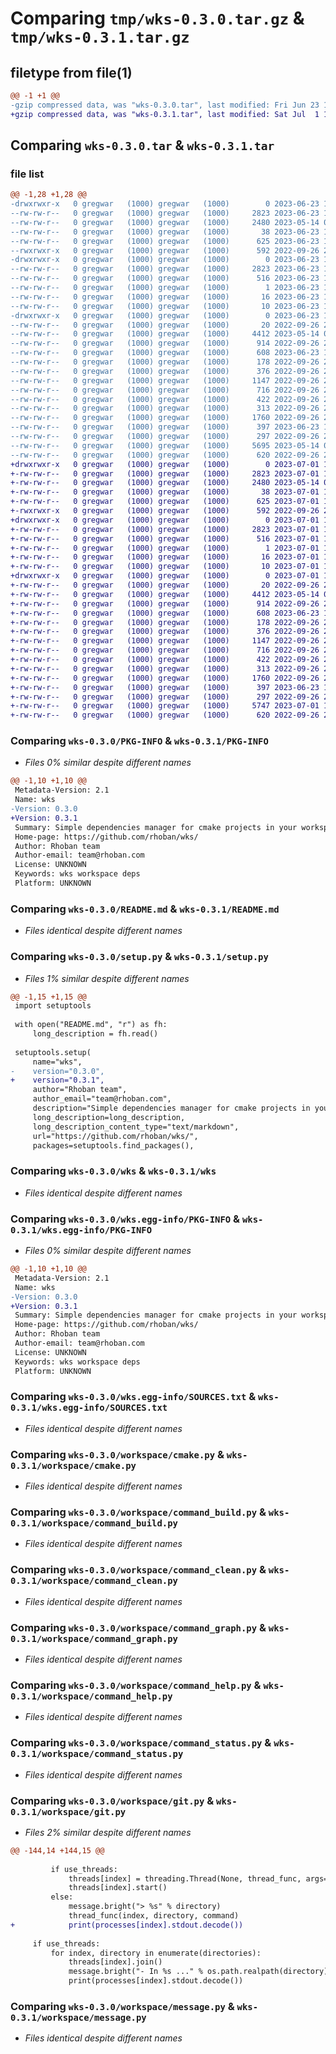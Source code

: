 # Comparing `tmp/wks-0.3.0.tar.gz` & `tmp/wks-0.3.1.tar.gz`

## filetype from file(1)

```diff
@@ -1 +1 @@
-gzip compressed data, was "wks-0.3.0.tar", last modified: Fri Jun 23 13:32:25 2023, max compression
+gzip compressed data, was "wks-0.3.1.tar", last modified: Sat Jul  1 14:36:09 2023, max compression
```

## Comparing `wks-0.3.0.tar` & `wks-0.3.1.tar`

### file list

```diff
@@ -1,28 +1,28 @@
-drwxrwxr-x   0 gregwar   (1000) gregwar   (1000)        0 2023-06-23 13:32:25.128026 wks-0.3.0/
--rw-rw-r--   0 gregwar   (1000) gregwar   (1000)     2823 2023-06-23 13:32:25.128026 wks-0.3.0/PKG-INFO
--rw-rw-r--   0 gregwar   (1000) gregwar   (1000)     2480 2023-05-14 09:17:40.000000 wks-0.3.0/README.md
--rw-rw-r--   0 gregwar   (1000) gregwar   (1000)       38 2023-06-23 13:32:25.128026 wks-0.3.0/setup.cfg
--rw-rw-r--   0 gregwar   (1000) gregwar   (1000)      625 2023-06-23 13:32:17.000000 wks-0.3.0/setup.py
--rwxrwxr-x   0 gregwar   (1000) gregwar   (1000)      592 2022-09-26 20:46:36.000000 wks-0.3.0/wks
-drwxrwxr-x   0 gregwar   (1000) gregwar   (1000)        0 2023-06-23 13:32:25.124026 wks-0.3.0/wks.egg-info/
--rw-rw-r--   0 gregwar   (1000) gregwar   (1000)     2823 2023-06-23 13:32:25.000000 wks-0.3.0/wks.egg-info/PKG-INFO
--rw-rw-r--   0 gregwar   (1000) gregwar   (1000)      516 2023-06-23 13:32:25.000000 wks-0.3.0/wks.egg-info/SOURCES.txt
--rw-rw-r--   0 gregwar   (1000) gregwar   (1000)        1 2023-06-23 13:32:25.000000 wks-0.3.0/wks.egg-info/dependency_links.txt
--rw-rw-r--   0 gregwar   (1000) gregwar   (1000)       16 2023-06-23 13:32:25.000000 wks-0.3.0/wks.egg-info/requires.txt
--rw-rw-r--   0 gregwar   (1000) gregwar   (1000)       10 2023-06-23 13:32:25.000000 wks-0.3.0/wks.egg-info/top_level.txt
-drwxrwxr-x   0 gregwar   (1000) gregwar   (1000)        0 2023-06-23 13:32:25.128026 wks-0.3.0/workspace/
--rw-rw-r--   0 gregwar   (1000) gregwar   (1000)       20 2022-09-26 20:46:36.000000 wks-0.3.0/workspace/__init__.py
--rw-rw-r--   0 gregwar   (1000) gregwar   (1000)     4412 2023-05-14 09:16:16.000000 wks-0.3.0/workspace/cmake.py
--rw-rw-r--   0 gregwar   (1000) gregwar   (1000)      914 2022-09-26 20:46:36.000000 wks-0.3.0/workspace/command_build.py
--rw-rw-r--   0 gregwar   (1000) gregwar   (1000)      608 2023-06-23 13:31:36.000000 wks-0.3.0/workspace/command_clean.py
--rw-rw-r--   0 gregwar   (1000) gregwar   (1000)      178 2022-09-26 20:46:36.000000 wks-0.3.0/workspace/command_cmake.py
--rw-rw-r--   0 gregwar   (1000) gregwar   (1000)      376 2022-09-26 20:46:36.000000 wks-0.3.0/workspace/command_cmd.py
--rw-rw-r--   0 gregwar   (1000) gregwar   (1000)     1147 2022-09-26 20:46:36.000000 wks-0.3.0/workspace/command_graph.py
--rw-rw-r--   0 gregwar   (1000) gregwar   (1000)      716 2022-09-26 20:46:36.000000 wks-0.3.0/workspace/command_help.py
--rw-rw-r--   0 gregwar   (1000) gregwar   (1000)      422 2022-09-26 20:46:36.000000 wks-0.3.0/workspace/command_install.py
--rw-rw-r--   0 gregwar   (1000) gregwar   (1000)      313 2022-09-26 20:46:36.000000 wks-0.3.0/workspace/command_pull.py
--rw-rw-r--   0 gregwar   (1000) gregwar   (1000)     1760 2022-09-26 20:46:36.000000 wks-0.3.0/workspace/command_status.py
--rw-rw-r--   0 gregwar   (1000) gregwar   (1000)      397 2023-06-23 13:29:46.000000 wks-0.3.0/workspace/commands.py
--rw-rw-r--   0 gregwar   (1000) gregwar   (1000)      297 2022-09-26 20:46:36.000000 wks-0.3.0/workspace/env.py
--rw-rw-r--   0 gregwar   (1000) gregwar   (1000)     5695 2023-05-14 09:18:20.000000 wks-0.3.0/workspace/git.py
--rw-rw-r--   0 gregwar   (1000) gregwar   (1000)      620 2022-09-26 20:46:36.000000 wks-0.3.0/workspace/message.py
+drwxrwxr-x   0 gregwar   (1000) gregwar   (1000)        0 2023-07-01 14:36:09.072088 wks-0.3.1/
+-rw-rw-r--   0 gregwar   (1000) gregwar   (1000)     2823 2023-07-01 14:36:09.072088 wks-0.3.1/PKG-INFO
+-rw-rw-r--   0 gregwar   (1000) gregwar   (1000)     2480 2023-05-14 09:17:40.000000 wks-0.3.1/README.md
+-rw-rw-r--   0 gregwar   (1000) gregwar   (1000)       38 2023-07-01 14:36:09.072088 wks-0.3.1/setup.cfg
+-rw-rw-r--   0 gregwar   (1000) gregwar   (1000)      625 2023-07-01 14:35:24.000000 wks-0.3.1/setup.py
+-rwxrwxr-x   0 gregwar   (1000) gregwar   (1000)      592 2022-09-26 20:46:36.000000 wks-0.3.1/wks
+drwxrwxr-x   0 gregwar   (1000) gregwar   (1000)        0 2023-07-01 14:36:09.072088 wks-0.3.1/wks.egg-info/
+-rw-rw-r--   0 gregwar   (1000) gregwar   (1000)     2823 2023-07-01 14:36:09.000000 wks-0.3.1/wks.egg-info/PKG-INFO
+-rw-rw-r--   0 gregwar   (1000) gregwar   (1000)      516 2023-07-01 14:36:09.000000 wks-0.3.1/wks.egg-info/SOURCES.txt
+-rw-rw-r--   0 gregwar   (1000) gregwar   (1000)        1 2023-07-01 14:36:09.000000 wks-0.3.1/wks.egg-info/dependency_links.txt
+-rw-rw-r--   0 gregwar   (1000) gregwar   (1000)       16 2023-07-01 14:36:09.000000 wks-0.3.1/wks.egg-info/requires.txt
+-rw-rw-r--   0 gregwar   (1000) gregwar   (1000)       10 2023-07-01 14:36:09.000000 wks-0.3.1/wks.egg-info/top_level.txt
+drwxrwxr-x   0 gregwar   (1000) gregwar   (1000)        0 2023-07-01 14:36:09.072088 wks-0.3.1/workspace/
+-rw-rw-r--   0 gregwar   (1000) gregwar   (1000)       20 2022-09-26 20:46:36.000000 wks-0.3.1/workspace/__init__.py
+-rw-rw-r--   0 gregwar   (1000) gregwar   (1000)     4412 2023-05-14 09:16:16.000000 wks-0.3.1/workspace/cmake.py
+-rw-rw-r--   0 gregwar   (1000) gregwar   (1000)      914 2022-09-26 20:46:36.000000 wks-0.3.1/workspace/command_build.py
+-rw-rw-r--   0 gregwar   (1000) gregwar   (1000)      608 2023-06-23 13:31:36.000000 wks-0.3.1/workspace/command_clean.py
+-rw-rw-r--   0 gregwar   (1000) gregwar   (1000)      178 2022-09-26 20:46:36.000000 wks-0.3.1/workspace/command_cmake.py
+-rw-rw-r--   0 gregwar   (1000) gregwar   (1000)      376 2022-09-26 20:46:36.000000 wks-0.3.1/workspace/command_cmd.py
+-rw-rw-r--   0 gregwar   (1000) gregwar   (1000)     1147 2022-09-26 20:46:36.000000 wks-0.3.1/workspace/command_graph.py
+-rw-rw-r--   0 gregwar   (1000) gregwar   (1000)      716 2022-09-26 20:46:36.000000 wks-0.3.1/workspace/command_help.py
+-rw-rw-r--   0 gregwar   (1000) gregwar   (1000)      422 2022-09-26 20:46:36.000000 wks-0.3.1/workspace/command_install.py
+-rw-rw-r--   0 gregwar   (1000) gregwar   (1000)      313 2022-09-26 20:46:36.000000 wks-0.3.1/workspace/command_pull.py
+-rw-rw-r--   0 gregwar   (1000) gregwar   (1000)     1760 2022-09-26 20:46:36.000000 wks-0.3.1/workspace/command_status.py
+-rw-rw-r--   0 gregwar   (1000) gregwar   (1000)      397 2023-06-23 13:29:46.000000 wks-0.3.1/workspace/commands.py
+-rw-rw-r--   0 gregwar   (1000) gregwar   (1000)      297 2022-09-26 20:46:36.000000 wks-0.3.1/workspace/env.py
+-rw-rw-r--   0 gregwar   (1000) gregwar   (1000)     5747 2023-07-01 14:35:08.000000 wks-0.3.1/workspace/git.py
+-rw-rw-r--   0 gregwar   (1000) gregwar   (1000)      620 2022-09-26 20:46:36.000000 wks-0.3.1/workspace/message.py
```

### Comparing `wks-0.3.0/PKG-INFO` & `wks-0.3.1/PKG-INFO`

 * *Files 0% similar despite different names*

```diff
@@ -1,10 +1,10 @@
 Metadata-Version: 2.1
 Name: wks
-Version: 0.3.0
+Version: 0.3.1
 Summary: Simple dependencies manager for cmake projects in your workspace
 Home-page: https://github.com/rhoban/wks/
 Author: Rhoban team
 Author-email: team@rhoban.com
 License: UNKNOWN
 Keywords: wks workspace deps
 Platform: UNKNOWN
```

### Comparing `wks-0.3.0/README.md` & `wks-0.3.1/README.md`

 * *Files identical despite different names*

### Comparing `wks-0.3.0/setup.py` & `wks-0.3.1/setup.py`

 * *Files 1% similar despite different names*

```diff
@@ -1,15 +1,15 @@
 import setuptools
 
 with open("README.md", "r") as fh:
     long_description = fh.read()
 
 setuptools.setup(
     name="wks",
-    version="0.3.0",
+    version="0.3.1",
     author="Rhoban team",
     author_email="team@rhoban.com",
     description="Simple dependencies manager for cmake projects in your workspace",
     long_description=long_description,
     long_description_content_type="text/markdown",
     url="https://github.com/rhoban/wks/",
     packages=setuptools.find_packages(),
```

### Comparing `wks-0.3.0/wks` & `wks-0.3.1/wks`

 * *Files identical despite different names*

### Comparing `wks-0.3.0/wks.egg-info/PKG-INFO` & `wks-0.3.1/wks.egg-info/PKG-INFO`

 * *Files 0% similar despite different names*

```diff
@@ -1,10 +1,10 @@
 Metadata-Version: 2.1
 Name: wks
-Version: 0.3.0
+Version: 0.3.1
 Summary: Simple dependencies manager for cmake projects in your workspace
 Home-page: https://github.com/rhoban/wks/
 Author: Rhoban team
 Author-email: team@rhoban.com
 License: UNKNOWN
 Keywords: wks workspace deps
 Platform: UNKNOWN
```

### Comparing `wks-0.3.0/wks.egg-info/SOURCES.txt` & `wks-0.3.1/wks.egg-info/SOURCES.txt`

 * *Files identical despite different names*

### Comparing `wks-0.3.0/workspace/cmake.py` & `wks-0.3.1/workspace/cmake.py`

 * *Files identical despite different names*

### Comparing `wks-0.3.0/workspace/command_build.py` & `wks-0.3.1/workspace/command_build.py`

 * *Files identical despite different names*

### Comparing `wks-0.3.0/workspace/command_clean.py` & `wks-0.3.1/workspace/command_clean.py`

 * *Files identical despite different names*

### Comparing `wks-0.3.0/workspace/command_graph.py` & `wks-0.3.1/workspace/command_graph.py`

 * *Files identical despite different names*

### Comparing `wks-0.3.0/workspace/command_help.py` & `wks-0.3.1/workspace/command_help.py`

 * *Files identical despite different names*

### Comparing `wks-0.3.0/workspace/command_status.py` & `wks-0.3.1/workspace/command_status.py`

 * *Files identical despite different names*

### Comparing `wks-0.3.0/workspace/git.py` & `wks-0.3.1/workspace/git.py`

 * *Files 2% similar despite different names*

```diff
@@ -144,14 +144,15 @@
 
         if use_threads:
             threads[index] = threading.Thread(None, thread_func, args=(index, directory, command))
             threads[index].start()
         else:
             message.bright("> %s" % directory)
             thread_func(index, directory, command)
+            print(processes[index].stdout.decode())
 
     if use_threads:
         for index, directory in enumerate(directories):
             threads[index].join()
             message.bright("- In %s ..." % os.path.realpath(directory))
             print(processes[index].stdout.decode())
```

### Comparing `wks-0.3.0/workspace/message.py` & `wks-0.3.1/workspace/message.py`

 * *Files identical despite different names*

